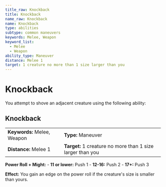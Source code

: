 ```yaml
---
title_raw: Knockback
title: Knockback
name_raw: Knockback
name: Knockback
type: abilities
subtype: common maneuvers
keywords: Melee, Weapon
keyword_list:
  - Melee
  - Weapon
ability_type: Maneuver
distance: Melee 1
target: 1 creature no more than 1 size larger than you
---
```


# Knockback

You attempt to shove an adjacent creature using the following ability:

## Knockback

|                             |                                                            |
| :-------------------------- | :--------------------------------------------------------- |
| **Keywords:** Melee, Weapon | **Type:** Maneuver                                         |
| **Distance:** Melee 1       | **Target:** 1 creature no more than 1 size larger than you |

**Power Roll + Might:** - **11 or lower:** Push 1 - **12-16:** Push 2 - **17+:** Push 3

**Effect:** You gain an edge on the power roll if the creature's size is smaller than yours.
